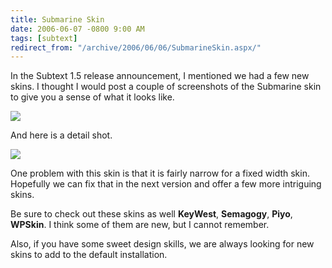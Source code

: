```yaml
---
title: Submarine Skin
date: 2006-06-07 -0800 9:00 AM
tags: [subtext]
redirect_from: "/archive/2006/06/06/SubmarineSkin.aspx/"
---
```


In the Subtext 1.5 release announcement, I mentioned we had a few new
skins. I thought I would post a couple of screenshots of the Submarine
skin to give you a sense of what it looks like.

![](https://haacked.com/images/SubmarineSkin.gif)

And here is a detail shot.

![](https://haacked.com/images/SubmarineDetail.gif)

One problem with this skin is that it is fairly narrow for a fixed width
skin. Hopefully we can fix that in the next version and offer a few more
intriguing skins.

Be sure to check out these skins as well **KeyWest**, **Semagogy**,
**Piyo**, **WPSkin**. I think some of them are new, but I cannot
remember.

Also, if you have some sweet design skills, we are always looking for
new skins to add to the default installation.

